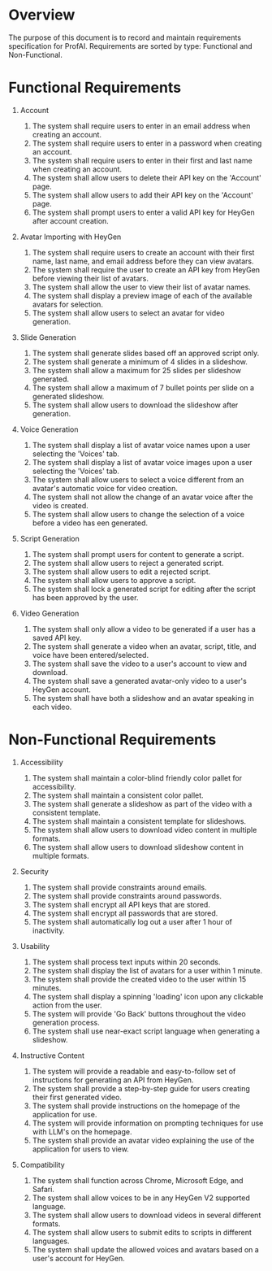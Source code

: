 # Overview
The purpose of this document is to record and maintain requirements specification for ProfAI. Requirements are sorted by type: Functional and Non-Functional. 

# Functional Requirements

1. Account
    1. The system shall require users to enter in an email address when creating an account. 
    2. The system shall require users to enter in a password when creating an account. 
    3. The system shall require users to enter in their first and last name when creating an account. 
    4. The system shall allow users to delete their API key on the 'Account' page. 
    5. The system shall allow users to add their API key on the 'Account' page. 
    6. The system shall prompt users to enter a valid API key for HeyGen after account creation. 

2. Avatar Importing with HeyGen
    1. The system shall require users to create an account with their first name, last name, and email address before they can view avatars.
    2. The system shall require the user to create an API key from HeyGen before viewing their list of avatars.
    3. The system shall allow the user to view their list of avatar names. 
    4. The system shall display a preview image of each of the available avatars for selection. 
    5. The system shall allow users to select an avatar for video generation. 

3. Slide Generation
    1. The system shall generate slides based off an approved script only.
    2. The system shall generate a minimum of 4 slides in a slideshow. 
    3. The system shall allow a maximum for 25 slides per slideshow generated. 
    4. The system shall allow a maximum of 7 bullet points per slide on a generated slideshow. 
    5. The system shall allow users to download the slideshow after generation. 

4. Voice Generation
    1. The system shall display a list of avatar voice names upon a user selecting the 'Voices' tab. 
    2. The system shall display a list of avatar voice images upon a user selecting the 'Voices' tab. 
    3. The system shall allow users to select a voice different from an avatar's automatic voice for video creation. 
    4. The system shall not allow the change of an avatar voice after the video is created. 
    5. The system shall allow users to change the selection of a voice before a video has een generated. 

5. Script Generation
    1. The system shall prompt users for content to generate a script. 
    2. The system shall allow users to reject a generated script. 
    3. The system shall allow users to edit a rejected script.
    4. The system shall allow users to approve a script. 
    5. The system shall lock a generated script for editing after the script has been approved by the user. 

7. Video Generation 
    1. The system shall only allow a video to be generated if a user has a saved API key. 
    2. The system shall generate a video when an avatar, script, title, and voice have been entered/selected. 
    3. The system shall save the video to a user's account to view and download. 
    4. The system shall save a generated avatar-only video to a user's HeyGen account. 
    5. The system shall have both a slideshow and an avatar speaking in each video. 

# Non-Functional Requirements

1. Accessibility
    1. The system shall maintain a color-blind friendly color pallet for accessibility. 
    2. The system shall maintain a consistent color pallet. 
    3. The system shall generate a slideshow as part of the video with a consistent template. 
    4. The system shall maintain a consistent template for slideshows. 
    5. The system shall allow users to download video content in multiple formats. 
    6. The system shall allow users to download slideshow content in multiple formats. 

2. Security 
    1. The system shall provide constraints around emails. 
    2. The system shall provide constraints around passwords. 
    3. The system shall encrypt all API keys that are stored. 
    4. The system shall encrypt all passwords that are stored.
    5. The system shall automatically log out a user after 1 hour of inactivity. 

3. Usability
    1. The system shall process text inputs within 20 seconds. 
    2. The system shall display the list of avatars for a user within 1 minute. 
    3. The system shall provide the created video to the user within 15 minutes. 
    4. The system shall display a spinning 'loading' icon upon any clickable action from the user. 
    5. The system will provide 'Go Back' buttons throughout the video generation process. 
    6. The system shall use near-exact script language when generating a slideshow.  

4. Instructive Content
    1. The system will provide a readable and easy-to-follow set of instructions for generating an API from HeyGen. 
    2. The system shall provide a step-by-step guide for users creating their first generated video. 
    3. The system shall provide instructions on the homepage of the application for use. 
    4. The system will provide information on prompting techniques for use with LLM's on the homepage. 
    5. The system shall provide an avatar video explaining the use of the application for users to view.

5. Compatibility
    1. The system shall function across Chrome, Microsoft Edge, and Safari. 
    2. The system shall allow voices to be in any HeyGen V2 supported language.
    3. The system shall allow users to download videos in several different formats. 
    4. The system shall allow users to submit edits to scripts in different languages. 
    5. The system shall update the allowed voices and avatars based on a user's account for HeyGen. 